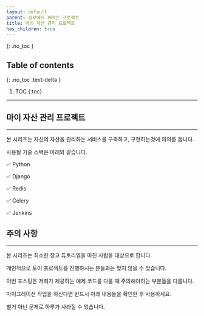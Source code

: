 ```yaml
---
layout: default
parent: 실무에서 써먹는 프로젝트
title: 마이 자산 관리 프로젝트
has_children: true
---
```

{: .no_toc }

## Table of contents
{: .no_toc .text-delta }

1. TOC
{:toc}
---

## 마이 자산 관리 프로젝트
---
본 시리즈는 자신의 자산을 관리하는 서비스를 구축하고, 구현하는것에 의의를 둡니다.

사용될 기술 스택은 아래와 같습니다.

✅ Python

✅ Django

✅ Redis

✅ Celery

✅ Jenkins

## 주의 사항
---
본 시리즈는 최소한 장고 튜토리얼을 마친 사람을 대상으로 합니다.

개인적으로 토이 프로젝트를 진행하시는 분들과는 맞지 않을 수 있습니다.

이번 포스팅은 저희가 제공하는 예제 코드를 다룰 때 주의해야하는 부분들을 다룹니다. 

마이그레이션 작업을 하신다면 반드시 아래 내용들을 확인한 후 사용하세요. 

별거 아닌 문제로 하루가 사라질 수 있습니다.
